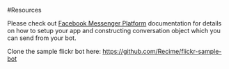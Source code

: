 #Resources


Please check out [Facebook Messenger Platform](https://developers.facebook.com/docs/messenger-platform) documentation for details on how to setup your app and constructing conversation object which you can send from your bot.


Clone the sample flickr bot here:
https://github.com/Recime/flickr-sample-bot